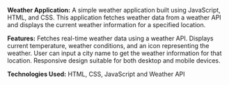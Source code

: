 **Weather Application:**
A simple weather application built using JavaScript, HTML, and CSS. This application fetches weather data from a weather API and displays the current weather information for a specified location.

**Features:**
Fetches real-time weather data using a weather API.
Displays current temperature, weather conditions, and an icon representing the weather.
User can input a city name to get the weather information for that location.
Responsive design suitable for both desktop and mobile devices.

**Technologies Used:**
HTML, CSS, JavaScript and Weather API 
